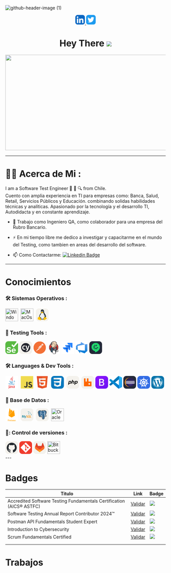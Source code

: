 
![github-header-image (1)](https://github.com/user-attachments/assets/967e1b3f-1b83-4cff-bc0b-a2c219d37410)


<div id="header" align="center">
     
  <div id="badges">
    <a href="https://www.linkedin.com/in/rogfren-angulo/">
      <img src="https://github.com/tandpfun/skill-icons/blob/main/icons/LinkedIn.svg" width="30px"/>
    </a>
    <a href="https://twitter.com/rogfrena">
      <img src="https://github.com/tandpfun/skill-icons/blob/main/icons/Twitter.svg" width="30px"/>
    </a>
  </div>
  
  <h1>
  Hey There
  <img src="https://media.giphy.com/media/hvRJCLFzcasrR4ia7z/giphy.gif" width="30px"/>
  </h1>
</div>
<div align="center">
  <img src="https://media0.giphy.com/media/v1.Y2lkPTc5MGI3NjExZzc4bDhwOHBzbDZuaXVuMjB2YWdpaDZqbnU0YzNqZGtncmVvMTYyeiZlcD12MV9pbnRlcm5hbF9naWZfYnlfaWQmY3Q9Zw/YyKPbc5OOTSQE/giphy.gif" width="600" height="300"/>
</div>

---
# :man_technologist: Acerca de Mi :
<div>
     I am a Software Test Engineer 🐛 🐜 🔍 from Chile.
</div>

<div>
Cuento con amplia experiencia en TI para empresas como: Banca, Salud, Retail, Servicios Públicos y Educación. 
combinando solidas habilidades técnicas y analíticas. Apasionado por la
tecnología y el desarrollo TI, Autodidacta y en constante aprendizaje.
</div>     
     
- :telescope: Trabajo como Ingeniero QA, como colaborador para una empresa del Rubro Bancario.

- :zap: En mi tiempo libre me dedico a investigar y capacitarme en el mundo del Testing, como tambien en areas del desarrollo del software.

- :mailbox: Como Contactarme: [![Linkedin Badge](https://img.shields.io/badge/LinkedIn-blue?style=for-the-badge&logo=linkedin&logoColor=white)](https://www.linkedin.com/in/rogfren-angulo)

---
# Conocimientos
### :hammer_and_wrench: Sistemas Operativos :
<div>
     <img src="https://user-images.githubusercontent.com/25181517/186884150-05e9ff6d-340e-4802-9533-2c3f02363ee3.png" title="Windows" **alt="Windows" width="40" height="40"/>&nbsp;
     <img src="https://user-images.githubusercontent.com/25181517/186884152-ae609cca-8cf1-4175-8d60-1ce1fa078ca2.png" title="MacOs" **alt="MacOs" width="40" height="40"/>&nbsp;
     <img src="https://github.com/tandpfun/skill-icons/blob/main/icons/Linux-Light.svg" title="linux" **alt="linux" width="40" height="40"/>&nbsp;
    
</div>

### 🐞 Testing Tools :
<div>
  <img src="https://github.com/tandpfun/skill-icons/blob/main/icons/Selenium.svg" title="Selenium" **alt="Selenium" width="40" height="40"/>
  <img src="https://github.com/tandpfun/skill-icons/blob/main/icons/Cypress-Light.svg" title="CypressIO" **alt="CypressIO" width="40" height="40"/>
  <img src="https://github.com/devicons/devicon/blob/master/icons/postman/postman-original.svg" title="Postman" **alt="Postman" width="40" height="40"/>
  <img src="https://github.com/devicons/devicon/blob/master/icons/jenkins/jenkins-original.svg" title="Jenkins" **alt="Jenkins" width="40" height="40"/>
  <img src="https://github.com/devicons/devicon/blob/master/icons/jira/jira-original.svg" title="Jira" **alt="Jira" width="40" height="40"/>
  <img src="https://github.com/devicons/devicon/blob/master/icons/azuredevops/azuredevops-original.svg" title="Azure DevOps" **alt="Azure DevOps" width="40" height="40"/>
  <img src="https://github.com/tandpfun/skill-icons/blob/main/icons/Gherkin-Dark.svg" title="Gherkin" **alt="Gherkin" width="40" height="40"/>
</div>

### :hammer_and_wrench: Languages & Dev Tools :
<div>
  <img src="https://github.com/devicons/devicon/blob/master/icons/java/java-original-wordmark.svg" title="Java" **alt="Java" width="40" height="40"/>&nbsp;
  <img src="https://github.com/devicons/devicon/blob/master/icons/javascript/javascript-original.svg" title="JavaScript" **alt="JavaScript" width="40" height="40"/>&nbsp;
  <img src="https://github.com/devicons/devicon/blob/master/icons/html5/html5-original.svg" title="HTML5" **alt="HTML" width="40" height="40"/>&nbsp;
  <img src="https://github.com/tandpfun/skill-icons/blob/main/icons/CSS.svg" title="CSS" **alt="CSS" width="40" height="40"/>&nbsp;
  <img src="https://github.com/tandpfun/skill-icons/blob/main/icons/PHP-Light.svg" title="PHP" **alt="PHP" width="40" height="40"/>&nbsp;
  <img src="https://github.com/tandpfun/skill-icons/blob/main/icons/RabbitMQ-Light.svg" title="RabbitMQ" **alt="RabbitMQ" width="40" height="40"/>
  <img src="https://github.com/tandpfun/skill-icons/blob/main/icons/Bootstrap.svg" title="Bootstrap" **alt="Bootstrap" width="40" height="40"/>
  <img src="https://github.com/devicons/devicon/blob/master/icons/vscode/vscode-original.svg" title="VsCode" **alt="Vscode" width="40" height="40"/>
  <img src="https://github.com/tandpfun/skill-icons/blob/main/icons/Eclipse-Dark.svg" title="Eclipse" **alt="Eclipse" width="40" height="40"/>
  <img src="https://github.com/tandpfun/skill-icons/blob/main/icons/Kubernetes.svg" title="Kubernetes" **alt="Kubernetes" width="40" height="40"/>
  <img src="https://github.com/tandpfun/skill-icons/blob/main/icons/Wordpress.svg" title="Wordpress" **alt="Wordpress" width="40" height="40"/>
 </div>

### :floppy_disk: Base de Datos :
<div>
  <img src="https://github.com/devicons/devicon/blob/master/icons/firebase/firebase-plain-wordmark.svg" title="Firebase" **alt="Firebase" width="40" height="40"/>&nbsp;
  <img src="https://github.com/tandpfun/skill-icons/blob/main/icons/MySQL-Light.svg" title="MySQL"  **alt="MySQL" width="40" height="40"/>&nbsp;
  <img src="https://github.com/tandpfun/skill-icons/blob/main/icons/PostgreSQL-Light.svg" title="PostgreSQL"  **alt="PostgreSQL" width="40" height="40"/>&nbsp;
  <img src="https://user-images.githubusercontent.com/25181517/117208736-bdedc080-adf5-11eb-912f-61c7d43705f6.png" title="Oracle"  **alt="Oracle" width="40" height="40"/>&nbsp;
</div>

### 🌵: Control de versiones :
<div>
   <img src="https://github.com/tandpfun/skill-icons/blob/main/icons/Github-Light.svg" title="Github" **alt="GitHub" width="40" height="40"/>  
   <img src="https://github.com/tandpfun/skill-icons/blob/main/icons/Git.svg" title="Git" **alt="Git" width="40" height="40"/>  
   <img src="https://github.com/tandpfun/skill-icons/blob/main/icons/GitLab-Light.svg" title="Gitlab" **alt="GitLab" width="40" height="40"/>  
   <img src="https://github.com/tandpfun/skill-icons/blob/main/icons/BitBucket-Light.svg" title="Bitbucket" **alt="Bitbucket" width="40" height="40"/>  
</div>
---

# Badges
| Titulo|Link|Badge |
|-------|-------|------|
|Accredited Software Testing Fundamentals Certification (AICS® ASTFC)|[Validar](https://badgr.com/backpack/badges/65d2167c6403b03e3d5ef278)|<img src="https://lh3.googleusercontent.com/HTRoguDXQHk6i_OLItPV3fFERsV2dGjRVqbK0Eyqx0-H-6rOIhYsOdGsBIQSn3gaohMDhA=s85">| 
|Software Testing Annual Report Contributor 2024™|[Validar](https://badgr.com/backpack/badges/65a01e0df877db2c5fcdd2ae)|<img src="https://lh3.googleusercontent.com/kkpDrTC6pX9_3gR_KTnnqP-3GeupXVwbqBG080o8rZ8gJeMBaZUafjJOqCVReQ68s8LN=s85">|
|Postman API Fundamentals Student Expert|[Validar](https://badgr.com/public/assertions/dKkFYaAtScGQfx2Ai5SG1w)|<img src="https://lh3.googleusercontent.com/siFPUVs2Un-YmtW3JckIdn1cjsc9Z5V2QruNayUobHXIR8OVXuz4EaxL5A14JnsRQ4qjDhY=s85">|
|Introduction to Cybersecurity|[Validar](https://www.credly.com/badges/75581e8d-681c-48fa-9cb8-d0c311dac4ce?source=linked_in_profile)|<img src="https://lh3.googleusercontent.com/w19tMQkp0M_ixaz5py603z8GkwGJRTZ3TB53d5dFs1wEAHmIKI1iJTCGIjpK9YCnQ6Xu=s85">|
|Scrum Fundamentals Certified|[Validar](https://c46e136a583f7e334124-ac22991740ab4ff17e21daf2ed577041.ssl.cf1.rackcdn.com/Certificate/ScrumFundamentalsCertified-RogfrenAnguloQuintero-834815.pdf)|<img src="https://lh3.googleusercontent.com/2Cmdtm4i7vMEM2CBawx1r88Pn6nuBuinUq2OL-BqrhXpRxUKWbyXk31S_mjPEw2Xnd3pSSo=s85">|
||||
||||


# Trabajos

